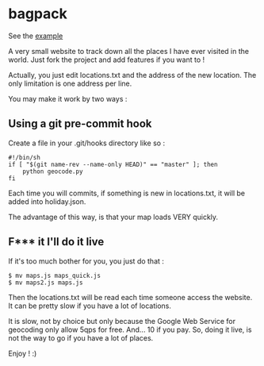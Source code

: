 bagpack
=======

See the [example](http://maximeh.github.com/bagpack)

A very small website to track down all the places I have ever visited in the world.
Just fork the project and add features if you want to !

Actually, you just edit locations.txt and the address of the new location.
The only limitation is one address per line.

You may make it work by two ways :

Using a git pre-commit hook
---------------------------
Create a file in your .git/hooks directory like so :

    #!/bin/sh
    if [ "$(git name-rev --name-only HEAD)" == "master" ]; then
        python geocode.py
    fi

Each time you will commits, if something is new in locations.txt, it will
be added into holiday.json.

The advantage of this way, is that your map loads VERY quickly.

F*** it I'll do it live
-----------------------
If it's too much bother for you, you just do that :

    $ mv maps.js maps_quick.js
    $ mv maps2.js maps.js

Then the locations.txt will be read each time someone access the website.
It can be pretty slow if you have a lot of locations.

It is slow, not by choice but only because the Google Web Service for geocoding
only allow 5qps for free. And... 10 if you pay. So, doing it live, is not the
way to go if you have a lot of places.

Enjoy ! :)

